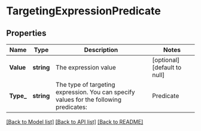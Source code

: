 # TargetingExpressionPredicate

## Properties
Name | Type | Description | Notes
------------ | ------------- | ------------- | -------------
**Value** | **string** | The expression value | [optional] [default to null]
**Type_** | **string** | The type of targeting expression. You can specify values for the following predicates: | Predicate | Description | | --- | --- | | &#x60;asinCategorySameAs&#x60; | Negatively Target the same category as the category expressed. | | &#x60;asinBrandSameAs&#x60; | Target the brand that is the same as the brand expressed. | | &#x60;asinPriceLessThan&#x60; | Target a price that is less than the price expressed. | | &#x60;asinPriceBetween&#x60; | Target a price that is between the prices expressed. | | &#x60;asinPriceGreaterThan&#x60; | Target a price that is greater than the price expressed. | | &#x60;asinReviewRatingLessThan&#x60; | Target a review rating less than the review rating that is expressed. | | &#x60;asinReviewRatingBetween&#x60; | Target a review rating that is between the review ratings expressed. | | &#x60;asinReviewRatingGreaterThan&#x60; | Target a review rating that is greater than the review rating expressed. | | &#x60;asinSameAs&#x60; | Target an ASIN that is the same as the ASIN expressed. | | &#x60;asinIsPrimeShippingEligible&#x60; | Target products that are Prime Shipping Eligible. This refinement can be applied at a category or brand level only. | | &#x60;asinAgeRangeSameAs&#x60; | Target an age range that is in the expressed range. This refinement can be applied for toys and games categories only. | | &#x60;asinGenreSameAs&#x60; | Target products related to the expressed genre. This refinement can be applied for Books and eBooks categories only.   | | &#x60;asinExpandedFrom&#x60; | Target a single product along with others closely related to it, including substitutes and complements.   | | &#x60;queryExactMatches&#x60; | Use this enum to exactly match your query with search queries.   | | &#x60;queryPhraseMatches&#x60; | Use this enum to match your query with search phrases.   | | &#x60;queryBroadMatches&#x60; | Use this enum to broadly match your query with search queries.   | | [optional] [default to null]

[[Back to Model list]](../README.md#documentation-for-models) [[Back to API list]](../README.md#documentation-for-api-endpoints) [[Back to README]](../README.md)

